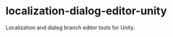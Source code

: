 localization-dialog-editor-unity
================================

Localization and dialog branch editor tools for Unity.
